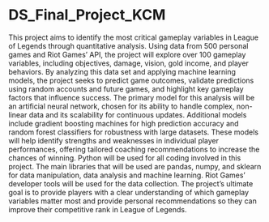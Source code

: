 # DS_Final_Project_KCM
This project aims to identify the most critical gameplay variables in League of Legends through quantitative analysis. Using data from 500 personal games and Riot Games’ API, the project will explore over 100 gameplay variables, including objectives, damage, vision, gold income, and player behaviors. By analyzing this data set and applying machine learning models, the project seeks to predict game outcomes, validate predictions using random accounts and future games, and highlight key gameplay factors that influence success.
The primary model for this analysis will be an artificial neural network, chosen for its ability to handle complex, non-linear data and its scalability for continuous updates. Additional models include gradient boosting machines for high prediction accuracy and random forest classifiers for robustness with large datasets. These models will help identify strengths and weaknesses in individual player performances, offering tailored coaching recommendations to increase the chances of winning.
Python will be used for all coding involved in this project. The main libraries that will be used are pandas, numpy, and sklearn for data manipulation, data analysis and machine learning. Riot Games’ developer tools will be used for the data collection. The project’s ultimate goal is to provide players with a clear understanding of which gameplay variables matter most and provide personal recommendations so they can improve their competitive rank in League of Legends.
